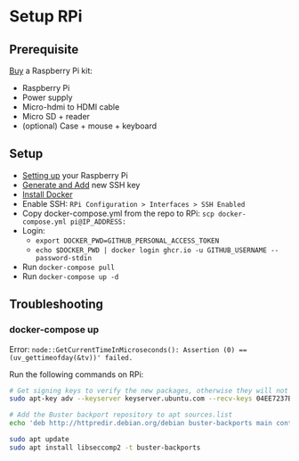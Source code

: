 # Setup RPi

## Prerequisite

[Buy](https://www.raspberrypi.com/products/raspberry-pi-4-model-b/) a Raspberry Pi kit:

- Raspberry Pi
- Power supply
- Micro-hdmi to HDMI cable
- Micro SD + reader
- (optional) Case + mouse + keyboard

## Setup

- [Setting up](https://projects.raspberrypi.org/en/projects/raspberry-pi-setting-up/0) your Raspberry Pi
- [Generate and Add](https://docs.github.com/en/authentication/connecting-to-github-with-ssh/generating-a-new-ssh-key-and-adding-it-to-the-ssh-agent) new SSH key
- [Install Docker](https://dev.to/elalemanyo/how-to-install-docker-and-docker-compose-on-raspberry-pi-1mo)
- Enable SSH: `RPi Configuration > Interfaces > SSH Enabled`
- Copy docker-compose.yml from the repo to RPi: `scp docker-compose.yml pi@IP_ADDRESS:`
- Login:
  - `export DOCKER_PWD=GITHUB_PERSONAL_ACCESS_TOKEN`
  - `echo $DOCKER_PWD | docker login ghcr.io -u GITHUB_USERNAME --password-stdin`
- Run `docker-compose pull`
- Run `docker-compose up -d`

## Troubleshooting

### docker-compose up

Error: `node::GetCurrentTimeInMicroseconds(): Assertion (0) == (uv_gettimeofday(&tv))' failed.`

Run the following commands on RPi:

```bash
# Get signing keys to verify the new packages, otherwise they will not install
sudo apt-key adv --keyserver keyserver.ubuntu.com --recv-keys 04EE7237B7D453EC 648ACFD622F3D138

# Add the Buster backport repository to apt sources.list
echo 'deb http://httpredir.debian.org/debian buster-backports main contrib non-free' | sudo tee -a /etc/apt/sources.list.d/debian-backports.list

sudo apt update
sudo apt install libseccomp2 -t buster-backports
```
